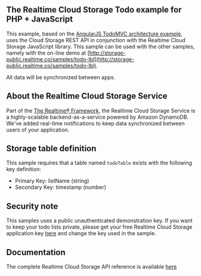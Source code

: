 ## The Realtime Cloud Storage Todo example for PHP + JavaScript 
This example, based on the [AngularJS TodoMVC architecture example](http://todomvc.com/architecture-examples/angularjs/#/), uses the Cloud Storage REST API in conjunction with the Realtime Cloud Storage JavaScript library. This sample can be used with the other samples, namely with the on-line demo at [http://storage-public.realtime.co/samples/todo-lbl](http://storage-public.realtime.co/samples/todo-lbl). 

All data will be synchronized between apps.

## About the Realtime Cloud Storage Service
Part of the [The Realtime® Framework](http://framework.realtime.co), the Realtime Cloud Storage Service is a highly-scalable backend-as-a-service powered by Amazon DynamoDB. We've added real-time notifications to keep data synchronized between users of your application.

## Storage table definition
This sample requires that a table named `todoTable` exists with the following key definition:

- Primary Key: listName (string)
- Secondary Key: timestamp (number)

## Security note
This samples uses a public unauthenticated demonstration key. If you want to keep your todo lists private, please get your free Realtime Cloud Storage application key [here](https://accounts.realtime.co/signup/) and change the key used in the sample. 
 
## Documentation
The complete Realtime Cloud Storage API reference is available [here](http://framework.realtime.co/storage/#documentation)